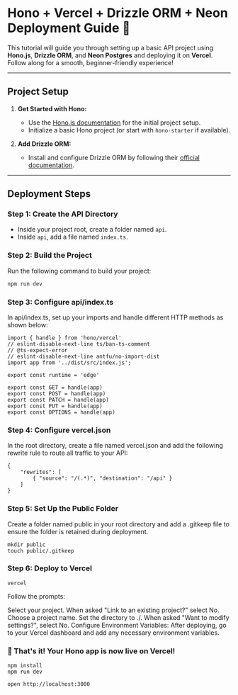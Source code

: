# Hono + Vercel + Drizzle ORM + Neon Deployment Guide 🚀

This tutorial will guide you through setting up a basic API project using **Hono.js**, **Drizzle ORM**, and **Neon Postgres** and deploying it on **Vercel**. Follow along for a smooth, beginner-friendly experience!

---

## Project Setup

1. **Get Started with Hono:**
   - Use the [Hono.js documentation](https://hono.dev/docs/) for the initial project setup.
   - Initialize a basic Hono project (or start with `hono-starter` if available).

2. **Add Drizzle ORM:**
   - Install and configure Drizzle ORM by following their [official documentation](https://orm.drizzle.team/docs).

---

## Deployment Steps

### Step 1: Create the API Directory

- Inside your project root, create a folder named `api`.
- Inside `api`, add a file named `index.ts`.

### Step 2: Build the Project

Run the following command to build your project:
  
```bash
npm run dev
```

### Step 3: Configure api/index.ts

In api/index.ts, set up your imports and handle different HTTP methods as shown below:

```
import { handle } from 'hono/vercel'
// eslint-disable-next-line ts/ban-ts-comment
// @ts-expect-error
// eslint-disable-next-line antfu/no-import-dist
import app from '../dist/src/index.js';

export const runtime = 'edge'

export const GET = handle(app)
export const POST = handle(app)
export const PATCH = handle(app)
export const PUT = handle(app)
export const OPTIONS = handle(app)

```
### Step 4: Configure vercel.json

In the root directory, create a file named vercel.json and add the following rewrite rule to route all traffic to your API:
```
{
    "rewrites": [
        { "source": "/(.*)", "destination": "/api" }
    ]
}

```

### Step 5: Set Up the Public Folder

Create a folder named public in your root directory and add a .gitkeep file to ensure the folder is retained during deployment.

```
mkdir public
touch public/.gitkeep
```
### Step 6: Deploy to Vercel

```
vercel
```
Follow the prompts:

Select your project.
When asked "Link to an existing project?" select No.
Choose a project name.
Set the directory to ./.
When asked "Want to modify settings?", select No.
Configure Environment Variables:
After deploying, go to your Vercel dashboard and add any necessary environment variables.


### 🎉 That's it! Your Hono app is now live on Vercel!






```
npm install
npm run dev
```

```
open http://localhost:3000
```
